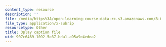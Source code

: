 ```yaml
---
content_type: resource
description: ''
file: /media/https%3A/open-learning-course-data-rc.s3.amazonaws.com/8-01sc-classical-mechanics-fall-2016/907c646910925e87bda1a95a9e4edea2_emrHcqEvXpw.vtt
file_type: application/x-subrip
resourcetype: Other
title: 3play caption file
uid: 907c6469-1092-5e87-bda1-a95a9e4edea2
---
```

